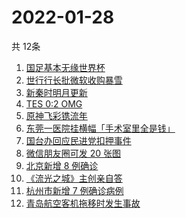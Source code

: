 # 2022-01-28
  共 12条

  <!-- BEGIN -->
  <!-- 最后更新时间:Fri Jan 28 2022 01:54:11 GMT+0000 (Coordinated Universal Time) -->
  1. [国足基本无缘世界杯](https://www.zhihu.com/search?q=国足)
1. [世行行长批微软收购暴雪](https://www.zhihu.com/search?q=微软暴雪)
1. [新秦时明月更新](https://www.zhihu.com/search?q=新秦时明月)
1. [TES 0:2 OMG](https://www.zhihu.com/search?q=tes)
1. [原神飞彩镌流年](https://www.zhihu.com/search?q=原神)
1. [东莞一医院挂横幅「手术室里全是钱」](https://www.zhihu.com/search?q=康华医院)
1. [国台办回应民进党扣押事件](https://www.zhihu.com/search?q=国台办)
1. [微信朋友圈可发 20 张图](https://www.zhihu.com/search?q=微信新功能)
1. [北京新增 8 例确诊](https://www.zhihu.com/search?q=北京新增)
1. [《流光之城》主创亲自答](https://www.zhihu.com/search?q=流光之城)
1. [杭州市新增 7 例确诊病例](https://www.zhihu.com/search?q=杭州疫情)
1. [青岛航空客机拖移时发生事故](https://www.zhihu.com/search?q=青岛航空)
  <!-- END -->
  